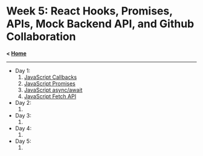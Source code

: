 # Week 5: React Hooks, Promises, APIs, Mock Backend API, and Github Collaboration

**< [Home](../README.md)**

---

- Day 1:
  1. [JavaScript Callbacks](./day-01/callbacks/main.js)
  2. [JavaScript Promises](./day-01/promises/main.js)
  3. [JavaScript async/await](./day-01/async-await/main.js)
  4. [JavaScript Fetch API](./day-01/fetch-api/main.js)
- Day 2:
  1. []()
- Day 3:
  1. []()
- Day 4:
  1. []()
- Day 5:
  1. []()
